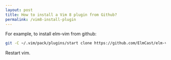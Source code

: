 ```yaml
---
layout: post
title: How to install a Vim 8 plugin from Github?
permalink: /vim8-install-plugin
---
```

For example, to install elm-vim from github:

```sh
git -C ~/.vim/pack/plugins/start clone https://github.com/ElmCast/elm-vim
```

Restart vim.
